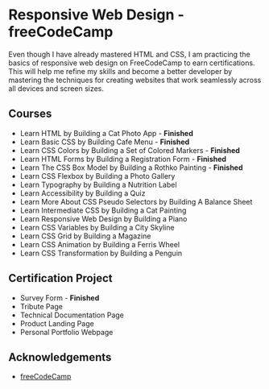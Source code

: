 # Responsive Web Design - freeCodeCamp

Even though I have already mastered HTML and CSS, I am practicing the basics of responsive web design on FreeCodeCamp to earn certifications. This will help me refine my skills and become a better developer by mastering the techniques for creating websites that work seamlessly across all devices and screen sizes.

## Courses

- Learn HTML by Building a Cat Photo App - **Finished**
- Learn Basic CSS by Building Cafe Menu - **Finished**
- Learn CSS Colors by Building a Set of Colored Markers - **Finished**
- Learn HTML Forms by Building a Registration Form - **Finished**
- Learn The CSS Box Model by Building a Rothko Painting - **Finished**
- Learn CSS Flexbox by Building a Photo Gallery
- Learn Typography by Building a Nutrition Label
- Learn Accessibility by Building a Quiz
- Learn More About CSS Pseudo Selectors by Building A Balance Sheet
- Learn Intermediate CSS by Building a Cat Painting
- Learn Responsive Web Design by Building a Piano
- Learn CSS Variables by Building a City Skyline
- Learn CSS Grid by Building a Magazine
- Learn CSS Animation by Building a Ferris Wheel
- Learn CSS Transformation by Building a Penguin

## Certification Project

- Survey Form - **Finished**
- Tribute Page
- Technical Documentation Page
- Product Landing Page
- Personal Portfolio Webpage

## Acknowledgements

- [freeCodeCamp](https://www.freecodecamp.org/)
